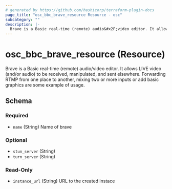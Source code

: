 ```yaml
---
# generated by https://github.com/hashicorp/terraform-plugin-docs
page_title: "osc_bbc_brave_resource Resource - osc"
subcategory: ""
description: |-
  Brave is a Basic real-time (remote) audio&#x2F;video editor. It allows LIVE video (and&#x2F;or audio) to be received, manipulated, and sent elsewhere. Forwarding RTMP from one place to another, mixing two or more inputs or add basic graphics are some example of usage.
---
```


# osc_bbc_brave_resource (Resource)

Brave is a Basic real-time (remote) audio&#x2F;video editor. It allows LIVE video (and&#x2F;or audio) to be received, manipulated, and sent elsewhere. Forwarding RTMP from one place to another, mixing two or more inputs or add basic graphics are some example of usage.



<!-- schema generated by tfplugindocs -->
## Schema

### Required

- `name` (String) Name of brave

### Optional

- `stun_server` (String)
- `turn_server` (String)

### Read-Only

- `instance_url` (String) URL to the created instace
